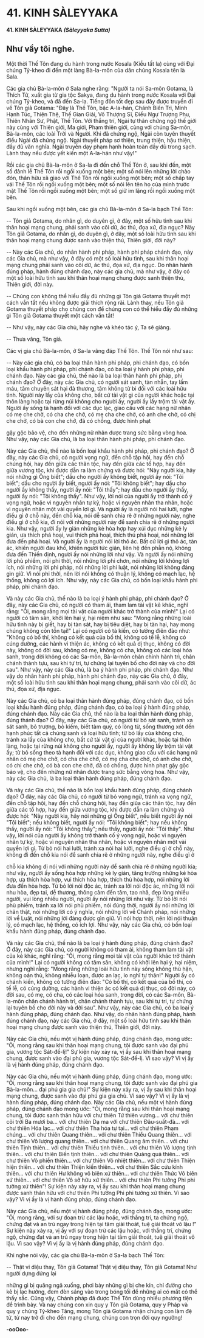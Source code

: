 # 41. KINH SÀLEYYAKA

**41. KINH SÀLEYYAKA**
***(Sàleyyaka Sutta)***

## Như vầy tôi nghe.

Một thời Thế Tôn đang du hành trong nước Kosala (Kiều tất la) cùng với Ðại chúng Tỷ-kheo đi đến một
làng Bà-la-môn của dân chúng Kosala tên là Sala.

Các gia chủ Bà-la-môn ở Sala nghe rằng: "Người ta nói Sa-môn Gotama, là Thích Tử, xuất gia từ gia tộc
Sakya, đang du hành trong nước Kosala với Ðại chúng Tỷ-kheo, và đã đến Sa-la. Tiếng đồn tốt đẹp sau
đây được truyền đi về Tôn giả Gotama: "Ðây là Thế Tôn, bậc A-la-hán, Chánh Biến Tri, Minh Hạnh
Túc, Thiện Thệ, Thế Gian Giải, Vô Thượng Sĩ, Ðiều Ngự Trượng Phu, Thiên Nhân Sư, Phật, Thế Tôn.
Với thắng trí, Ngài tự thân chứng ngộ thế giới này cùng với Thiên giới, Ma giới, Phạm thiên giới, cùng
với chúng Sa-môn, Bà-la-môn, các loài Trời và Người. Khi đã chứng ngộ, Ngài còn tuyên thuyết điều
Ngài đã chứng ngộ. Ngài thuyết pháp sơ thiện, trung thiện, hậu thiện, đầy đủ văn nghĩa. Ngài truyền dạy
phạm hạnh hoàn toàn đầy đủ trong sạch. Lành thay nếu được yết kiến một A-la-hán như vậy!"

Rồi các gia chủ Bà-la-môn ở Sa-la đi đến chỗ Thế Tôn ở, sau khi đến, một số đảnh lễ Thế Tôn rồi ngồi
xuống một bên; một số nói lên những lời chào đón, thân hữu xã giao với Thế Tôn rồi ngồi xuống một
bên; một số chấp tay vái Thế Tôn rồi ngồi xuống một bên; một số nói lên tên họ của mình trước mặt Thế
Tôn rồi ngồi xuống một bên; một số giữ im lặng rồi ngồi xuống một bên.

Sau khi ngồi xuống một bên, các gia chủ Bà-la-môn ở Sa-la bạch Thế Tôn:

-- Tôn giả Gotama, do nhân gì, do duyên gì, ở đây, một số hữu tình sau khi thân hoại mạng chung, phải
sanh vào cõi dữ, ác thú, đọa xứ, địa ngục? Này Tôn giả Gotama, do nhân gì, do duyên gì, ở đây, một số
loài hữu tình sau khi thân hoại mạng chung được sanh vào thiện thú, Thiên giới, đời này?

-- Này các Gia chủ, do nhân hành phi pháp, hành phi pháp chánh đạo, này các Gia chủ, mà như vậy, ở
đây có một số loài hữu tình, sau khi thân hoại mạng chung phải sanh vào cõi dữ, ác thú, đọa xứ, địa
ngục. Do nhân hành đúng pháp, hành đúng chánh đạo, này các gia chủ, mà như vậy, ở đây có một số
loài hữu tình sau khi thân hoại mạng chung được sanh thiện thú, Thiên giới, đời này.

-- Chúng con không thể hiểu đầy đủ những gì Tôn giả Gotama thuyết một cách vắn tắt nếu không được
giải thích rộng rãi. Lành thay, nếu Tôn giả Gotama thuyết pháp cho chúng con để chúng con có thể hiểu
đầy đủ những gì Tôn giả Gotama thuyết một cách vắn tắt!

-- Như vậy, này các Gia chủ, hãy nghe và khéo tác ý, Ta sẽ giảng.

-- Thưa vâng, Tôn giả.

Các vị gia chủ Bà-la-môn, ở Sa-la vâng đáp Thế Tôn. Thế Tôn nói như sau:

-- Này các gia chủ, có ba loại thân hành phi pháp, phi chánh đạo, có bốn loại khẩu hành phi pháp, phi
chánh đạo, có ba loại ý hành phi pháp, phi chánh đạo. Này các gia chủ, thế nào là ba loại thân hành phi
pháp, phi chánh đạo? Ở đây, này các Gia chủ, có người sát sanh, tàn nhẫn, tay lấm máu, tâm chuyên sát
hại đả thương, tâm không từ bi đối với các loài hữu tình. Người này lấy của không cho, bất cứ tài vật gì
của người khác hoặc tại thôn làng hoặc tại rừng núi không cho người ấy, người ấy lấy trộm tài vật ấy.
Người ấy sống tà hạnh đối với các dục lạc, giao cấu với các hạng nữ nhân có mẹ che chở, có cha che
chở, có mẹ cha che chở, có anh che chở, có chị che chở, có bà con che chở, đã có chồng, được hình phạt

gậy gộc bảo vệ, cho đến những nữ nhân được trang sức bằng vòng hoa. Như vậy, này các Gia chủ, là ba
loại thân hành phi pháp, phi chánh đạo.

Này các Gia chủ, thế nào là bốn loại khẩu hành phi pháp, phi chánh đạo? Ở đây, này các Gia chủ, có
người vọng ngữ, đến chỗ tập hội, hay đến chỗ chúng hội, hay đến giữa các thân tộc, hay đến giữa các tổ
hợp, hay đến giữa vương tộc, khi được dẫn ra làm chứng và được hỏi: "Này người kia, hãy nói những gì
Ông biết"; dầu cho người ấy không biết, người ấy nói: "Tôi biết"; dầu cho người ấy biết, người ấy nói:
"Tôi không biết"; hay dầu cho người ấy không thấy, người ấy nói: "Tôi thấy"; hay dầu cho người ấy
thấy, người ấy nói: "Tôi không thấy". Như vậy, lời nói của người ấy trở thành cố ý vọng ngữ, hoặc vì
nguyên nhân tự kỷ, hoặc vì nguyên nhân tha nhân, hoặc vì nguyên nhân một vài quyền lợi gì. Và người
ấy là người nói hai lưỡi, nghe điều gì ở chỗ này, đến chỗ kia, nói dễ sanh chia rẽ ở những người này,
nghe điều gì ở chỗ kia, đi nói với những người này để sanh chia rẽ ở những người kia. Như vậy, người
ấy ly gián những kẻ hòa hợp hay xúi dục những kẻ ly gián, ưa thích phá hoại, vui thích phá hoại, thích
thú phá hoại, nói những lời đưa đến phá hoại. Và người ấy là người nói lời thô ác. Bất cứ lời gì thô ác,
tàn ác, khiến người đau khổ, khiến người tức giận, liên hệ đến phẫn nộ, không đưa đến Thiền định,
người ấy nói những lời như vậy. Và người ấy nói những lời phù phiếm, nói phi thời, nói những lời phi
chơn, nói những lời không lợi ích, nói những lời phi pháp, nói những lời phi luật, nói những lời không
đáng gìn giữ. Vì nói phi thời, nên lời nói không có thuận lý, không có mạch lạc, hệ thống, không có lợi
ích. Như vậy, này các Gia chủ, có bốn loại khẩu hành phi pháp, phi chánh đạo.

Và này các Gia chủ, thế nào là ba loại ý hành phi pháp, phi chánh đạo? Ở đây, này các Gia chủ, có
người có tham ái, tham lam tài vật kẻ khác, nghĩ rằng: "Ôi, mong rằng mọi tài vật của người khác trở
thành của mình!" Lại có người có tâm sân, khởi lên hại ý, hại niệm như sau: "Mong rằng những loài hữu
tình này bị giết, hay bị tàn sát, hay bị tiêu diệt, hay bị tàn hại, hay mong chúng không còn tồn tại!" Lại
có người có tà kiến, có tưởng điên đảo như: "Không có bố thí, không có kết quả của bố thí, không có tế
lễ, không có cúng dường, các hành vi thiện ác, không có kết quả dị thục, không có đời này, không có đời
sau, không có mẹ, không có cha, không có các loại hóa sanh, trong đời không có các Sa-môn, Bà-la-môn
chân chính hành trì, chân chánh thành tựu, sau khi tự tri, tự chứng lại tuyên bố cho đời này và cho đời
sau". Như vậy, này các Gia chủ, là ba ý hành phi pháp, phi chánh đạo. Như vậy do nhân hành phi pháp,
hành phi chánh đạo, này các Gia chủ, ở đây, một số loài hữu tình sau khi thân hoại mạng chung, phải
sanh vào cõi dữ, ác thú, đọa xứ, địa ngục.

Này các Gia chủ, có ba loại thân hành đúng pháp, đúng chánh đạo, có bốn loại khẩu hành đúng pháp,
đúng chánh đạo, có ba loại ý hành đúng pháp, đúng chánh đạo. Này các Gia chủ, thế nào là ba loại thân
hành đúng pháp, đúng thánh đạo? Ở đây, này các Gia chủ, có người từ bỏ sát sanh, tránh xa sát sanh, bỏ
trượng, bỏ kiếm, biết tàm quý, có lòng từ, sống thương xót đến hạnh phúc tất cả chúng sanh và loại hữu
tình; từ bỏ lấy của không cho, tránh xa lấy của không cho, bất cứ tài vật gì của người khác, hoặc tại thôn
làng, hoặc tại rừng núi không cho người ấy, người ấy không lấy trộm tài vật ấy; từ bỏ sống theo tà hạnh
đối với các dục, không giao cấu với các hạng nữ nhân có mẹ che chở, có cha che chở, có mẹ cha che
chở, có anh che chở, có chị che chở, có bà con che chở, đã có chồng, được hình phạt gậy gộc bảo vệ,
cho đến những nữ nhân được trang sức bằng vòng hoa. Như vậy, này các Gia chủ, là ba loại thân hành
đúng pháp, đúng chánh đạo.

Và này các Gia chủ, thế nào là bốn loại khẩu hành đúng pháp, đúng chánh đạo? Ở đây, này các Gia chủ,
có người từ bỏ vọng ngữ, tránh xa vọng ngữ, đến chỗ tập hội, hay đến chỗ chúng hội, hay đến giũa các
thân tộc, hay đến giữa các tổ hợp, hay đến giữa vương tộc, khi được dẫn ra làm chứng và được hỏi:
"Này người kia, hãy nói những gì Ông biết", nếu biết người ấy nói "Tôi biết"; nếu không biết, người ấy
nói: "Tôi không biết"; hay nếu không thấy, người ấy nói: "Tôi không thấy"; nếu thấy, người ấy nói: "Tôi
thấy". Như vậy, lời nói của người ấy không trở thành cố ý vọng ngữ, hoặc vì nguyên nhân tự kỷ, hoặc vì
nguyên nhân tha nhân, hoặc vì nguyên nhân một vài quyền lợi gì. Từ bỏ nói hai lưỡi, tránh xa nói hai
lưỡi, nghe điều gì ở chỗ này, không đi đến chỗ kia nói để sanh chia rẽ ở những người này, nghe điều gì ở

chỗ kia không đi nói với những người này để sanh chia rẽ ở những người kia; như vậy, người ấy sống
hòa hợp những kẻ ly gián, tăng trưởng những kẻ hòa hợp, ưa thích hòa hợp, vui thích hòa hợp, thích thú
hòa hợp, nói những lời đưa đến hòa hợp. Từ bỏ lời nói độc ác, tránh xa lời nói độc ác, những lời nói nhu
hòa, đẹp tai, dễ thương, thông cảm đến tâm, tao nhã, đẹp lòng nhiều người, vui lòng nhiều người, người
ấy nói những lời như vậy. Từ bỏ lời nói phù phiếm, tránh xa lời nói phù phiếm, nói đúng thời, người ấy
nói những lời chân thật, nói những lời có ý nghĩa, nói những lời về Chánh pháp, nói những lời về Luật,
nói những lời đáng được gìn giữ. Vì nói hợp thời, nên lời nói thuận lý, có mạch lạc, hệ thống, có ích lợi.
Như vậy, này các Gia chủ, có bốn loại khẩu hành đúng pháp, đúng chánh đạo.

Và này các Gia chủ, thế nào là ba loại ý hành đúng pháp, đúng chánh đạo? Ở đây, này các Gia chủ, có
người không có tham ái, không tham lam tài vật của kẻ khác, nghĩ rằng: "Ôi, mong rằng mọi tài vật của
người khác trở thành của mình!" Lại có người không có tâm sân, không có khởi lên hại ý, hại niệm,
nhưng nghĩ rằng: "Mong rằng những loài hữu tình này sống không thù hận, không oán thù, không nhiễu
loạn, được an lạc, lo nghĩ tự thân!" Người ấy có chánh kiến, không có tưởng điên đảo: "Có bố thí, có kết
quả của bố thí, có tế lễ, có cúng dường, các hành vi thiện ác có kết quả dị thục, có đời này, có đời sau,
có mẹ, có cha, có các loại hóa sanh, trong đời, có các Sa-môn, Bà-la-môn chân chánh hành trì, chân
chánh thành tựu, sau khi tự tri, tự chứng lại tuyên bố cho đời này và đời sau". Như vậy, này các Gia chủ,
có ba loại ý hành đúng pháp, đúng chánh đạo. Như vậy, do nhân hành đúng pháp, hành đúng chánh đạo,
này các Gia chủ, ở đây, một số loài hữu tình sau khi thân hoại mạng chung được sanh vào thiện thú,
Thiên giới, đời này.

Này các Gia chủ, nếu một vị hành đúng pháp, đúng chánh đạo, mong ước: "Ôi, mong rằng sau khi thân
hoại mạng chung, tôi được sanh vào đại phú gia, vương tộc Sát-đế-lị!" Sự kiện này xảy ra, vị ấy sau khi
thân hoại mạng chung, được sanh vào đại phú gia, vương tộc Sát-đế-lị. Vì sao vậy? Vì vị ấy là vị hành
đúng pháp, đúng chánh đạo.

Này các Gia chủ, nếu một vị hành đúng pháp, đúng chánh đạo, mong ước: "Ôi, mong rằng sau khi thân
hoại mạng chung, tôi được sanh vào đại phú gia Bà-la-môn... đại phú gia gia chủ!" Sự kiện này xảy ra,
vị ấy sau khi thân hoại mạng chung, được sanh vào đại phú gia gia chủ. Vì sao vậy? Vì vị ấy là vị hành
đúng pháp, đúng chánh đạo. Này các Gia chủ, nếu một vị hành đúng pháp, đúng chánh đạo mong ước:
"Ôi, mong rằng sau khi thân hoại mạng chung, tôi được sanh thân hữu với chư thiên Tứ thiên vương...
với chư thiên cõi trời Ba mươi ba... với chư thiên Dạ ma với chư thiên Ðâu-suất-đà... với chư thiên Hóa
lạc... với chư thiên Tha hóa tự tại... với chư thiên Phạm chúng... với chư thiên Quang thiên... với chư
thiên Thiểu Quang thiên... với chư thiên Vô lượng quang thiên... với chư thiên Quang âm thiên... với
chư thiên Tịnh thiên... với chư thiên Thiểu tịnh thiên... với chư thiên Vô lượng tịnh thiên... với chư thiên
Biến tịnh thiên... với chư thiên Quảng quả thiên... với chư thiên Vô phiền thiên... với chư thiên Vô nhiệt
thiên... với chư thiên Thiện hiện thiên... với chư thiên Thiện kiến thiên... với chư thiên Sắc cứu kính
thiên... với chư thiên Hư không vô biên xứ thiên... với chư thiên Thức Vô biên xứ thiên... với chư thiên
Vô sở hữu xứ thiên... với chư thiên Phi tưởng Phi phi tưởng xứ thiên"! Sự kiện này xảy ra, vị ấy sau khi
thân hoại mạng chung được sanh thân hữu với chư thiên Phi tưởng Phi phi tưởng xứ thiên. Vì sao vậy?
Vì vị ấy là vị hành đúng pháp, đúng chánh đạo.

Này các Gia chủ, nếu một vị hành đúng pháp, đúng chánh đạo, mong ước: "Ôi, mong rằng, với sự đoạn
trừ các lậu hoặc, với thắng trí, ta chứng ngộ, chứng đạt và an trú ngay trong hiện tại tâm giải thoát, tuệ
giải thoát vô lậu !" Sự kiện này xảy ra, vị ấy với sự đoạn trừ các lậu hoặc, với thắng trí, chứng ngộ,
chứng đạt và an trú ngay trong hiện tại tâm giải thoát, tuệ giải thoát vô lậu. Vì sao vậy? Vì vị ấy là vị
hành đúng pháp, đúng chánh đạo.

Khi nghe nói vậy, các gia chủ Bà-la-môn ở Sa-la bạch Thế Tôn:

-- Thật vi diệu thay, Tôn giả Gotama! Thật vị diệu thay, Tôn giả Gotama! Như người dựng đứng lại

những gì bị quăng ngã xuống, phơi bày những gì bị che kín, chỉ đường cho kẻ bị lạc hướng, đem đèn
sáng vào trong bóng tối để những ai có mắt có thể thấy sắc. Cũng vậy, Chánh pháp đã được Thế Tôn
dùng nhiều phương tiện để trình bày. Và nay chúng con xin quy y Tôn giả Gotama, quy y Pháp và quy y
chúng Tỷ-kheo Tăng, mong Tôn giả Gotama nhận chúng con làm đệ tử, từ nay trở đi cho đến mạng
chung, chúng con trọn đời quy ngưỡng!

**-ooOoo-**

